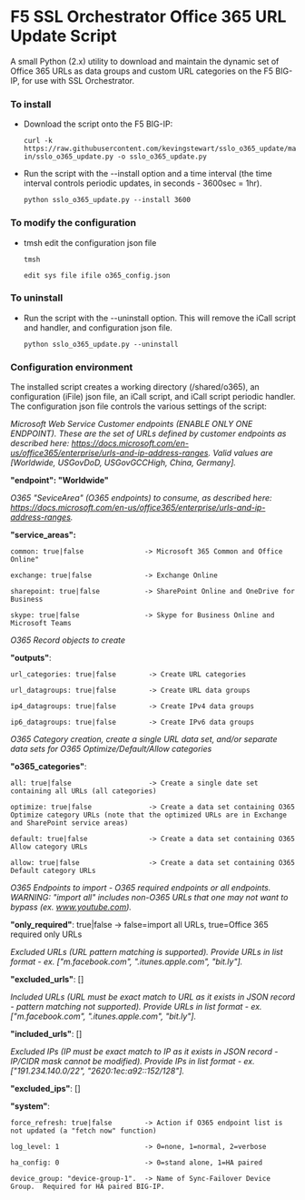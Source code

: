 # F5 SSL Orchestrator Office 365 URL Update Script
A small Python (2.x) utility to download and maintain the dynamic set of Office 365 URLs as data groups and custom URL categories on the F5 BIG-IP, for use with SSL Orchestrator.

### To install 
- Download the script onto the F5 BIG-IP:

  `curl -k https://raw.githubusercontent.com/kevingstewart/sslo_o365_update/main/sslo_o365_update.py -o sslo_o365_update.py`

- Run the script with the --install option and a time interval (the time interval controls periodic updates, in seconds - 3600sec = 1hr).

  `python sslo_o365_update.py --install 3600`

### To modify the configuration
- tmsh edit the configuration json file

  `tmsh`
  
  `edit sys file ifile o365_config.json`

### To uninstall
- Run the script with the --uninstall option. This will remove the iCall script and handler, and configuration json file.

  `python sslo_o365_update.py --uninstall`

### Configuration environment
The installed script creates a working directory (/shared/o365), an configuration (iFile) json file, an iCall script, and iCall script periodic handler.
The configuration json file controls the various settings of the script:


*Microsoft Web Service Customer endpoints (ENABLE ONLY ONE ENDPOINT). These are the set of URLs defined by customer endpoints as described here: https://docs.microsoft.com/en-us/office365/enterprise/urls-and-ip-address-ranges. Valid values are [Worldwide, USGovDoD, USGovGCCHigh, China, Germany].*

**"endpoint": "Worldwide"**


*O365 "SeviceArea" (O365 endpoints) to consume, as described here: https://docs.microsoft.com/en-us/office365/enterprise/urls-and-ip-address-ranges.*

**"service_areas":**

    common: true|false               -> Microsoft 365 Common and Office Online"
    
    exchange: true|false             -> Exchange Online  
    
    sharepoint: true|false           -> SharePoint Online and OneDrive for Business
    
    skype: true|false                -> Skype for Business Online and Microsoft Teams


*O365 Record objects to create*    

**"outputs"**: 

    url_categories: true|false        -> Create URL categories
   
    url_datagroups: true|false        -> Create URL data groups
   
    ip4_datagroups: true|false        -> Create IPv4 data groups
   
    ip6_datagroups: true|false        -> Create IPv6 data groups


*O365 Category creation, create a single URL data set, and/or separate data sets for O365 Optimize/Default/Allow categories*

**"o365_categories"**:                  

    all: true|false                   -> Create a single date set containing all URLs (all categories)
   
    optimize: true|false              -> Create a data set containing O365 Optimize category URLs (note that the optimized URLs are in Exchange and SharePoint service areas)
   
    default: true|false               -> Create a data set containing O365 Allow category URLs
   
    allow: true|false                 -> Create a data set containing O365 Default category URLs


*O365 Endpoints to import - O365 required endpoints or all endpoints. WARNING: "import all" includes non-O365 URLs that one may not want to bypass (ex. www.youtube.com).*

**"only_required"**: true|false            -> false=import all URLs, true=Office 365 required only URLs


*Excluded URLs (URL pattern matching is supported). Provide URLs in list format - ex. ["m.facebook.com", ".itunes.apple.com", "bit.ly"].*

**"excluded_urls"**: []


*Included URLs (URL must be exact match to URL as it exists in JSON record - pattern matching not supported). Provide URLs in list format - ex. ["m.facebook.com", ".itunes.apple.com", "bit.ly"].*    

**"included_urls"**: [] 
   
   
*Excluded IPs (IP must be exact match to IP as it exists in JSON record - IP/CIDR mask cannot be modified). Provide IPs in list format - ex. ["191.234.140.0/22", "2620:1ec:a92::152/128"].*

**"excluded_ips"**: [] 


**"system"**:

    force_refresh: true|false        -> Action if O365 endpoint list is not updated (a "fetch now" function)
   
    log_level: 1                     -> 0=none, 1=normal, 2=verbose
   
    ha_config: 0                     -> 0=stand alone, 1=HA paired
   
    device_group: "device-group-1".  -> Name of Sync-Failover Device Group.  Required for HA paired BIG-IP.
   
 

